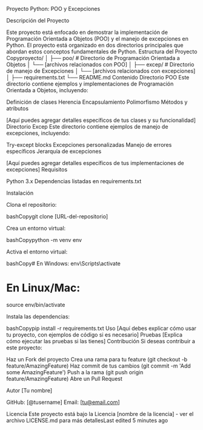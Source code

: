 Proyecto Python: POO y Excepciones

Descripción del Proyecto

Este proyecto está enfocado en demostrar la implementación de Programación Orientada a Objetos (POO) y el manejo de excepciones en Python. El proyecto está organizado en dos directorios principales que abordan estos conceptos fundamentales de Python.
Estructura del Proyecto
Copyproyecto/
│
├── poo/           # Directorio de Programación Orientada a Objetos
│   └── [archivos relacionados con POO]
│
├── excep/         # Directorio de manejo de Excepciones
│   └── [archivos relacionados con excepciones]
│
├── requirements.txt
└── README.md
Contenido
Directorio POO
Este directorio contiene ejemplos y implementaciones de Programación Orientada a Objetos, incluyendo:

Definición de clases
Herencia
Encapsulamiento
Polimorfismo
Métodos y atributos

[Aquí puedes agregar detalles específicos de tus clases y su funcionalidad]
Directorio Excep
Este directorio contiene ejemplos de manejo de excepciones, incluyendo:

Try-except blocks
Excepciones personalizadas
Manejo de errores específicos
Jerarquía de excepciones

[Aquí puedes agregar detalles específicos de tus implementaciones de excepciones]
Requisitos

Python 3.x
Dependencias listadas en requirements.txt

Instalación

Clona el repositorio:

bashCopygit clone [URL-del-repositorio]

Crea un entorno virtual:

bashCopypython -m venv env

Activa el entorno virtual:

bashCopy# En Windows:
env\Scripts\activate

# En Linux/Mac:
source env/bin/activate

Instala las dependencias:

bashCopypip install -r requirements.txt
Uso
[Aquí debes explicar cómo usar tu proyecto, con ejemplos de código si es necesario]
Pruebas
[Explica cómo ejecutar las pruebas si las tienes]
Contribución
Si deseas contribuir a este proyecto:

Haz un Fork del proyecto
Crea una rama para tu feature (git checkout -b feature/AmazingFeature)
Haz commit de tus cambios (git commit -m 'Add some AmazingFeature')
Push a la rama (git push origin feature/AmazingFeature)
Abre un Pull Request

Autor
[Tu nombre]

GitHub: [@tusername]
Email: [tu@email.com]

Licencia
Este proyecto está bajo la Licencia [nombre de la licencia] - ver el archivo LICENSE.md para más detallesLast edited 5 minutes ago